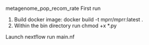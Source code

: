 metagenome_pop_recom_rate
First run
1. Build docker image: docker build -t mprr/mprr:latest .
2. Within the bin directory run chmod +x *.py

Launch
nextflow run main.nf